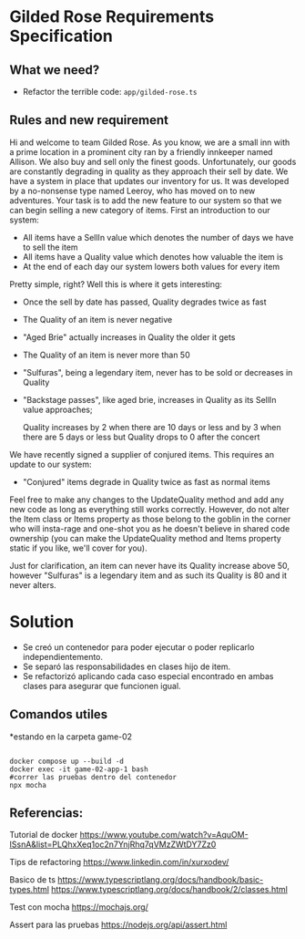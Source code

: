 # Gilded Rose Requirements Specification

## What we need?

- Refactor the terrible code: `app/gilded-rose.ts`

## Rules and new requirement

Hi and welcome to team Gilded Rose. As you know, we are a small inn with a prime location in a
prominent city ran by a friendly innkeeper named Allison. We also buy and sell only the finest goods.
Unfortunately, our goods are constantly degrading in quality as they approach their sell by date. We
have a system in place that updates our inventory for us. It was developed by a no-nonsense type named
Leeroy, who has moved on to new adventures. Your task is to add the new feature to our system so that
we can begin selling a new category of items. First an introduction to our system:

- All items have a SellIn value which denotes the number of days we have to sell the item
- All items have a Quality value which denotes how valuable the item is
- At the end of each day our system lowers both values for every item

Pretty simple, right? Well this is where it gets interesting:
- Once the sell by date has passed, Quality degrades twice as fast
- The Quality of an item is never negative
- "Aged Brie" actually increases in Quality the older it gets
- The Quality of an item is never more than 50
- "Sulfuras", being a legendary item, never has to be sold or decreases in Quality
- "Backstage passes", like aged brie, increases in Quality as its SellIn value approaches;
	
    Quality increases by 2 when there are 10 days or less and by 3 when there are 5 days or less but
	Quality drops to 0 after the concert

We have recently signed a supplier of conjured items. This requires an update to our system:

- "Conjured" items degrade in Quality twice as fast as normal items

Feel free to make any changes to the UpdateQuality method and add any new code as long as everything
still works correctly. However, do not alter the Item class or Items property as those belong to the
goblin in the corner who will insta-rage and one-shot you as he doesn't believe in shared code
ownership (you can make the UpdateQuality method and Items property static if you like, we'll cover
for you).

Just for clarification, an item can never have its Quality increase above 50, however "Sulfuras" is a
legendary item and as such its Quality is 80 and it never alters.

# Solution

- Se creó un contenedor para poder ejecutar o poder replicarlo independientemento.
- Se separó las responsabilidades en clases hijo de item.
- Se refactorizó aplicando cada caso especial encontrado en ambas clases para asegurar que funcionen igual.


## Comandos utiles

*estando en la carpeta game-02

```

docker compose up --build -d
docker exec -it game-02-app-1 bash
#correr las pruebas dentro del contenedor
npx mocha

```

## Referencias:

Tutorial de docker
https://www.youtube.com/watch?v=AquOM-ISsnA&list=PLQhxXeq1oc2n7YnjRhq7qVMzZWtDY7Zz0

Tips de refactoring
https://www.linkedin.com/in/xurxodev/

Basico de ts
https://www.typescriptlang.org/docs/handbook/basic-types.html
https://www.typescriptlang.org/docs/handbook/2/classes.html

Test con mocha
https://mochajs.org/

Assert para las pruebas
https://nodejs.org/api/assert.html
